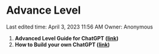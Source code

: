 # Advance Level

Last edited time: April 3, 2023 11:56 AM
Owner: Anonymous

1. **Advanced Level Guide for ChatGPT ([link](https://youtu.be/bB7xkRsEq-g))**
2. **How to Build your own ChatGPT ([link](https://youtu.be/qwM23_kF4v4))**